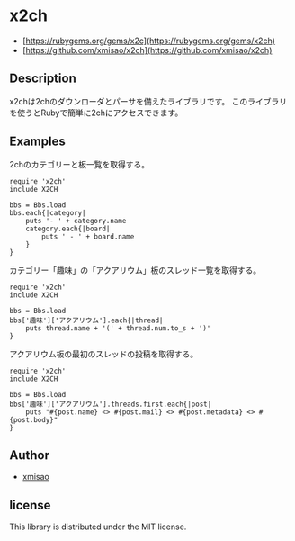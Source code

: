 # x2ch

- [https://rubygems.org/gems/x2c](https://rubygems.org/gems/x2ch)
- [https://github.com/xmisao/x2ch](https://github.com/xmisao/x2ch)

## Description

x2chは2chのダウンローダとパーサを備えたライブラリです。
このライブラリを使うとRubyで簡単に2chにアクセスできます。

## Examples

2chのカテゴリーと板一覧を取得する。

    require 'x2ch'
    include X2CH
    
    bbs = Bbs.load
    bbs.each{|category|
        puts '- ' + category.name
        category.each{|board|
            puts ' - ' + board.name 
        }
    }

カテゴリー「趣味」の「アクアリウム」板のスレッド一覧を取得する。

    require 'x2ch'
    include X2CH
    
    bbs = Bbs.load
    bbs['趣味']['アクアリウム'].each{|thread|
        puts thread.name + '(' + thread.num.to_s + ')'
    }

アクアリウム板の最初のスレッドの投稿を取得する。

    require 'x2ch'
    include X2CH
    
    bbs = Bbs.load
    bbs['趣味']['アクアリウム'].threads.first.each{|post|
        puts "#{post.name} <> #{post.mail} <> #{post.metadata} <> #{post.body}"
    }

## Author

- [xmisao](http://www.xmisao.com/)

## license

This library is distributed under the MIT license.
